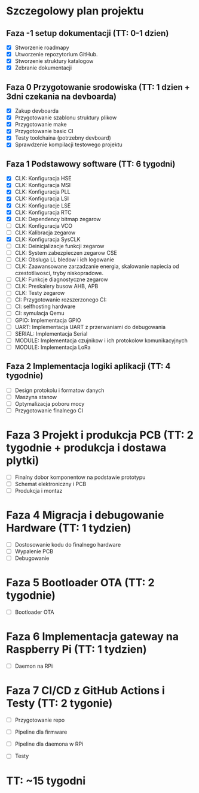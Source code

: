 # Szczegolowy plan projektu

## Faza -1 setup dokumentacji (TT: 0-1 dzien)
- [x] Stworzenie roadmapy
- [x] Utworzenie repozytorium GitHub.
- [x] Stworzenie struktury katalogow
- [x] Zebranie dokumentacji

## Faza 0 Przygotowanie srodowiska (TT: 1 dzien + 3dni czekania na devboarda)
- [x] Zakup devboarda
- [x] Przygotowanie szablonu struktury plikow
- [x] Przygotowanie make
- [x] Przygotowanie basic CI
- [x] Testy toolchaina (potrzebny devboard)
- [x] Sprawdzenie kompilacji testowego projektu

## Faza 1 Podstawowy software (TT: 6 tygodni)
- [x] CLK: Konfiguracja HSE
- [x] CLK: Konfiguracja MSI
- [x] CLK: Konfiguracja PLL
- [x] CLK: Konfiguracja LSI
- [x] CLK: Konfiguracje LSE
- [x] CLK: Konfiguracja RTC
- [x] CLK: Dependency bitmap zegarow
- [ ] CLK: Konfiguracja VCO
- [ ] CLK: Kalibracja zegarow
- [x] CLK: Konfiguracja SysCLK
- [ ] CLK: Deinicjalizacje funkcji zegarow
- [ ] CLK: System zabezpieczen zegarow CSE
- [ ] CLK: Obsluga LL bledow i ich logowanie
- [ ] CLK: Zaawansowane zarzadzanie energia, skalowanie napiecia od czestotliwosci, tryby niskopradowe.
- [ ] CLK: Funkcje diagnostyczne zegarow
- [ ] CLK: Preskalery busow AHB, APB
- [ ] CLK: Testy zegarow
- [ ] CI: Przygotowanie rozszerzonego CI:
- [ ] CI: selfhosting hardware
- [ ] CI: symulacja Qemu
- [ ] GPIO: Implementacja GPIO
- [ ] UART: Implementacja UART z przerwaniami do debugowania
- [ ] SERIAL: Implementacja Serial
- [ ] MODULE: Implementacja czujnikow i ich protokolow komunikacyjnych
- [ ] MODULE: Implementacja LoRa

## Faza 2 Implementacja logiki aplikacji (TT: 4 tygodnie)
- [ ] Design protokolu i formatow danych
- [ ] Maszyna stanow
- [ ] Optymalizacja poboru mocy
- [ ] Przygotowanie finalnego CI

# Faza 3 Projekt i produkcja PCB (TT: 2 tygodnie + produkcja i dostawa plytki)
- [ ] Finalny dobor komponentow na podstawie prototypu
- [ ] Schemat elektroniczny i PCB
- [ ] Produkcja i montaz

# Faza 4 Migracja i debugowanie Hardware (TT: 1 tydzien)
- [ ] Dostosowanie kodu do finalnego hardware
- [ ] Wypalenie PCB
- [ ] Debugowanie

# Faza 5 Bootloader OTA (TT: 2 tygodnie)
- [ ] Bootloader OTA

# Faza 6 Implementacja gateway na Raspberry Pi (TT: 1 tydzien)
- [ ] Daemon na RPi

# Faza 7 CI/CD z GitHub Actions i Testy (TT: 2 tygonie)
- [ ] Przygotowanie repo
- [ ] Pipeline dla firmware
- [ ] Pipeline dla daemona w RPi
- [ ] Testy


# TT: ~15 tygodni
